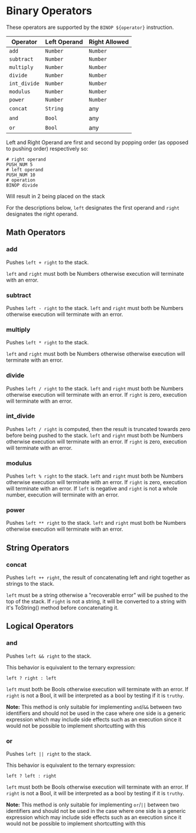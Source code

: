 # Binary Operators

These operators are supported by the `BINOP ${operator}` instruction.

| Operator | Left Operand | Right Allowed |
| ----------- | --------- | --------- |
| `add` | `Number` | `Number` |
| `subtract` | `Number` | `Number` |
| `multiply` | `Number` | `Number` |
| `divide` | `Number` | `Number` |
| `int_divide` | `Number` | `Number` |
| `modulus` | `Number` | `Number` |
| `power` | `Number` | `Number` |
| `concat` | `String` | any |
| `and` | `Bool` | any |
| `or` | `Bool` | any |


Left and Right Operand are first and second by popping order (as opposed to pushing order)
respectively so:
```
# right operand
PUSH_NUM 5
# left operand
PUSH_NUM 10 
# operation
BINOP divide
```
Will result in 2 being placed on the stack

For the descriptions below, `left` designates the first operand and `right` designates the right
operand.

## Math Operators

### add

Pushes `left + right` to the stack.

`left` and `right` must both be Numbers otherwise execution will terminate with an error.

### subtract

Pushes `left - right` to the stack. `left` and `right` must both be Numbers otherwise execution will
terminate with an error.

### multiply

Pushes `left * right` to the stack.

`left` and `right` must both be Numbers otherwise otherwise execution will terminate with an error.

### divide

Pushes `left / right` to the stack. `left` and `right` must both be Numbers otherwise execution will
terminate with an error. If `right` is zero, execution will terminate with an error.

### int_divide

Pushes `left / right` is computed, then the result is truncated towards zero before being pushed to
the stack. `left` and `right` must both be Numbers otherwise execution will terminate with an error.
If `right` is zero, execution will terminate with an error.

### modulus

Pushes `left % right` to the stack. 
`left` and `right` must both be Numbers otherwise execution will terminate with an error.
If `right` is zero, execution will terminate with an error.
If `left` is negative and `right` is not a whole number, execution will terminate with an error.

### power

Pushes `left ** right` to the stack. 
`left` and `right` must both be Numbers otherwise execution will terminate with an error.

## String Operators

### concat

Pushes `left ++ right`, the result of concatenating left and right together as strings to the stack.

`left` must be a string otherwise a "recoverable error" will be pushed to the top of
the stack. If `right`  is not a string, it will be converted to a string with it's ToString() method
before concatenating it.

## Logical Operators

### and

Pushes `left && right` to the stack.

This behavior is equivalent to the ternary expression:

    left ? right : left

`left` must both be Bools otherwise execution will terminate with an error. 
If `right` is not a Bool, it will be interpreted as a bool by testing if it is `truthy`.

**Note:** This method is only suitable for implementing `and`/`&&` between two identifiers and should
not be used in the case where one side is a generic expression which may include side effects such
as an execution since it would not be possible to implement shortcutting with this 

### or

Pushes `left || right` to the stack.

This behavior is equivalent to the ternary expression:

    left ? left : right

`left` must both be Bools otherwise execution will terminate with an error. 
If `right` is not a Bool, it will be interpreted as a bool by testing if it is `truthy`.

**Note:** This method is only suitable for implementing `or`/`||` between two identifiers and should
not be used in the case where one side is a generic expression which may include side effects such
as an execution since it would not be possible to implement shortcutting with this 

